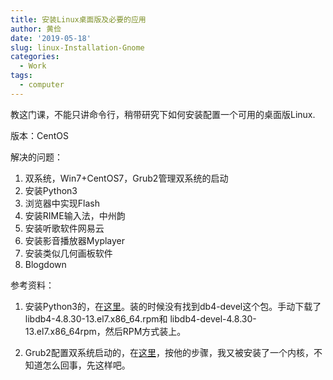 ```yaml
---
title: 安装Linux桌面版及必要的应用
author: 黄俭
date: '2019-05-18'
slug: linux-Installation-Gnome
categories:
  - Work
tags:
  - computer
---
```

教这门课，不能只讲命令行，稍带研究下如何安装配置一个可用的桌面版Linux.

版本：CentOS

解决的问题：

1. 双系统，Win7+CentOS7，Grub2管理双系统的启动
2. 安装Python3
3. 浏览器中实现Flash
4. 安装RIME输入法，中州韵
5. 安装听歌软件网易云
6. 安装影音播放器Myplayer
7. 安装类似几何画板软件
8. Blogdown

参考资料：

1. 安装Python3的，在[这里](https://www.cnblogs.com/mqxs/p/8692870.html)。装的时候没有找到db4-devel这个包。手动下载了libdb4-4.8.30-13.el7.x86_64.rpm和
libdb4-devel-4.8.30-13.el7.x86_64rpm，然后RPM方式装上。

2. Grub2配置双系统启动的，在[这里](https://blog.csdn.net/qq_37359328/article/details/80928007)，按他的步骤，我又被安装了一个内核，不知道怎么回事，先这样吧。